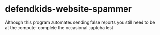 # defendkids-website-spammer

Although this program automates sending false reports you still need to be at the computer complete the occasional captcha test
